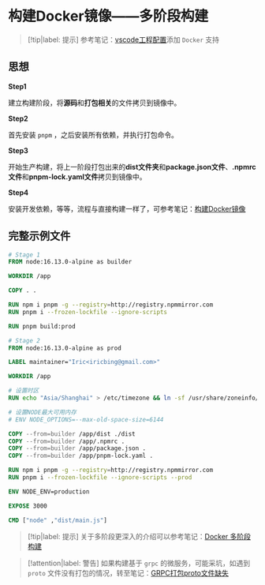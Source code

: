 # 构建Docker镜像——多阶段构建

> [!tip|label: 提示]
> 参考笔记：[vscode工程配置](../配置篇/vscode工程配置.md)添加 `Docker` 支持

## 思想

**Step1**

建立构建阶段，将**源码**和**打包相关**的文件拷贝到镜像中。

**Step2**

首先安装 `pnpm` ，之后安装所有依赖，并执行打包命令。

**Step3**

开始生产构建，将上一阶段打包出来的**dist文件夹**和**package.json文件**、**.npmrc文件**和**pnpm-lock.yaml文件**拷贝到镜像中。

**Step4**

安装开发依赖，等等，流程与直接构建一样了，可参考笔记：[构建Docker镜像](./构建Docker镜像.md)

## 完整示例文件

```Dockerfile
# Stage 1
FROM node:16.13.0-alpine as builder

WORKDIR /app

COPY . .

RUN npm i pnpm -g --registry=http://registry.npmmirror.com
RUN pnpm i --frozen-lockfile --ignore-scripts

RUN pnpm build:prod

# Stage 2
FROM node:16.13.0-alpine as prod

LABEL maintainer="Iric<iricbing@gmail.com>"

WORKDIR /app

# 设置时区
RUN echo "Asia/Shanghai" > /etc/timezone && ln -sf /usr/share/zoneinfo/Asia/Shanghai /etc/localtime 

# 设置NODE最大可用内存
# ENV NODE_OPTIONS=--max-old-space-size=6144

COPY --from=builder /app/dist ./dist
COPY --from=builder /app/.npmrc .
COPY --from=builder /app/package.json .
COPY --from=builder /app/pnpm-lock.yaml .

RUN npm i pnpm -g --registry=http://registry.npmmirror.com
RUN pnpm i --frozen-lockfile --ignore-scripts --prod

ENV NODE_ENV=production

EXPOSE 3000

CMD ["node" ,"dist/main.js"]
```

> [!tip|label: 提示]
> 关于多阶段更深入的介绍可以参考笔记：[Docker 多阶段构建](../../../容器/Docker/镜像构建/多阶段构建.md)

> [!attention|label: 警告]
> 如果构建基于 `grpc` 的微服务，可能采坑，如遇到 `proto` 文件没有打包的情况，转至笔记：[GRPC打包proto文件缺失](../填坑手册/grpc打包proto文件缺失.md)

